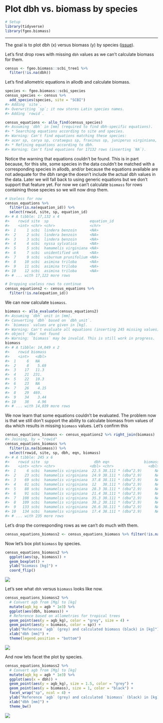Plot dbh vs. biomass by species
================

``` r
# Setup
library(tidyverse)
library(fgeo.biomass)
```

-----

The goal is to plot dbh (x) versus biomass (y) by species
([issue](https://github.com/forestgeo/allodb/issues/73)).

Let’s first drop rows with missing `dbh` values as we can’t calculate
biomass for them.

``` r
census <- fgeo.biomass::scbi_tree1 %>% 
  filter(!is.na(dbh))
```

Let’s find allometric equations in allodb and calculate biomass.

``` r
species <- fgeo.biomass::scbi_species
census_species <- census %>% 
  add_species(species, site = "SCBI")
#> Adding `site`.
#> Overwriting `sp`; it now stores Latin species names.
#> Adding `rowid`.

census_equations <- allo_find(census_species)
#> Assuming `dbh` in [mm] (required to find dbh-specific equations).
#> * Searching equations according to site and species.
#> Warning: Can't find equations matching these species:
#> acer sp, carya sp, crataegus sp, fraxinus sp, juniperus virginiana, quercus prinus, quercus sp, ulmus sp, unidentified unk
#> * Refining equations according to dbh.
#> Warning: Can't find equations for 17132 rows (inserting `NA`).
```

Notice the warning that equations couldn’t be found. This is in part
because, for this site, some species in the data couldn’t be matched
with a corresponding species in allodb, and/or because the equations
available are not adequate for the dbh range the doesn’t include the
actual dbh values in the data. Later we will fall back to using generic
equations but we don’t support that feature yet. For now we can’t
calculate `biomass` for rows containing those species so we will now
drop them.

``` r
# Useless for now
census_equations %>% 
  filter(is.na(equation_id)) %>% 
  select(rowid, site, sp, equation_id)
#> # A tibble: 17,132 x 4
#>    rowid site  sp                   equation_id
#>    <int> <chr> <chr>                <chr>      
#>  1     1 scbi  lindera benzoin      <NA>       
#>  2     2 scbi  lindera benzoin      <NA>       
#>  3     3 scbi  lindera benzoin      <NA>       
#>  4     4 scbi  nyssa sylvatica      <NA>       
#>  5     5 scbi  hamamelis virginiana <NA>       
#>  6     7 scbi  unidentified unk     <NA>       
#>  7     9 scbi  viburnum prunifolium <NA>       
#>  8    10 scbi  asimina triloba      <NA>       
#>  9    11 scbi  asimina triloba      <NA>       
#> 10    12 scbi  asimina triloba      <NA>       
#> # ... with 17,122 more rows

# Dropping useless rows to continue
census_equations2 <- census_equations %>% 
  filter(!is.na(equation_id))
```

We can now calculate `biomass`.

``` r
biomass <- allo_evaluate(census_equations2)
#> Assuming `dbh` unit in [mm].
#> Converting `dbh` based on `dbh_unit`.
#> `biomass` values are given in [kg].
#> Warning: Can't evaluate all equations (inserting 245 missing values):
#> object 'dba' not found
#> Warning: `biomass` may be invalid. This is still work in progress.
biomass
#> # A tibble: 14,049 x 2
#>    rowid biomass
#>    <int>   <dbl>
#>  1     6   NA   
#>  2     8    5.69
#>  3    17   11.3 
#>  4    21  231.  
#>  5    22   10.3 
#>  6    23   NA   
#>  7    26    4.15
#>  8    29  469.  
#>  9    34    3.44
#> 10    38    4.96
#> # ... with 14,039 more rows
```

We now learn that some equations couldn’t be evaluated. The problem now
is that we still don’t support the ability to calculate biomass from
values of `dba` which results in missing `biomass` values. Let’s confirm
this

``` r
census_equations_biomass <- census_equations2 %>% right_join(biomass)
#> Joining, by = "rowid"
census_equations_biomass %>% 
  filter(is.na(biomass)) %>% 
  select(rowid, site, sp, dbh, eqn, biomass)
#> # A tibble: 245 x 6
#>    rowid site  sp                     dbh eqn                biomass
#>    <int> <chr> <chr>                <dbl> <chr>                <dbl>
#>  1     6 scbi  hamamelis virginiana  22.5 38.111 * (dba^2.9)      NA
#>  2    23 scbi  hamamelis virginiana  24.9 38.111 * (dba^2.9)      NA
#>  3    69 scbi  hamamelis virginiana  37.8 38.111 * (dba^2.9)      NA
#>  4    81 scbi  hamamelis virginiana  12   38.111 * (dba^2.9)      NA
#>  5    88 scbi  hamamelis virginiana  28.3 38.111 * (dba^2.9)      NA
#>  6    91 scbi  hamamelis virginiana  21.4 38.111 * (dba^2.9)      NA
#>  7   108 scbi  hamamelis virginiana  35.3 38.111 * (dba^2.9)      NA
#>  8   109 scbi  hamamelis virginiana  38.2 38.111 * (dba^2.9)      NA
#>  9   133 scbi  hamamelis virginiana  26.6 38.111 * (dba^2.9)      NA
#> 10   134 scbi  hamamelis virginiana  17.4 38.111 * (dba^2.9)      NA
#> # ... with 235 more rows
```

Let’s drop the corresponding rows as we can’t do much with
them.

``` r
census_equations_biomass2 <- census_equations_biomass %>% filter(!is.na(biomass))
```

Now let’s box plot `biomass` by species.

``` r
census_equations_biomass2 %>% 
  ggplot(aes(sp, biomass)) +
  geom_boxplot() +
  ylab("biomass [kg]") +
  coord_flip()
```

![](dbh-vs-biomass_files/figure-gfm/unnamed-chunk-9-1.png)<!-- -->

Let’s see what `dbh` versus `biomass` looks like now.

``` r
census_equations_biomass2 %>% 
  # Convert agb from [Mg] to [kg]
  mutate(agb_kg = agb * 1e3) %>% 
  ggplot(aes(dbh, biomass)) + 
  # Reference based on allometries for tropical trees
  geom_point(aes(y = agb_kg), color = "grey", size = 4) +
  geom_point(aes(y = biomass, color = sp)) +
  ylab("Reference `agb` (grey) and calculated biomass (black) in [kg]") +
  xlab("dbh [mm]") +
  theme(legend.position = "bottom")
```

![](dbh-vs-biomass_files/figure-gfm/unnamed-chunk-10-1.png)<!-- -->

And now lets facet the plot by species.

``` r
census_equations_biomass2 %>% 
  # Convert agb from [Mg] to [kg]
  mutate(agb_kg = agb * 1e3) %>% 
  ggplot(aes(x = dbh)) +
  geom_point(aes(y = agb_kg), size = 1.5, color = "grey") +
  geom_point(aes(y = biomass), size = 1, color = "black") +
  facet_wrap("sp", ncol = 4) +
  ylab("Reference `agb` (grey) and calculated `biomass` (black) in [kg]") +
  xlab("dbh [mm]") +
  theme_bw()
```

![](dbh-vs-biomass_files/figure-gfm/unnamed-chunk-11-1.png)<!-- -->
